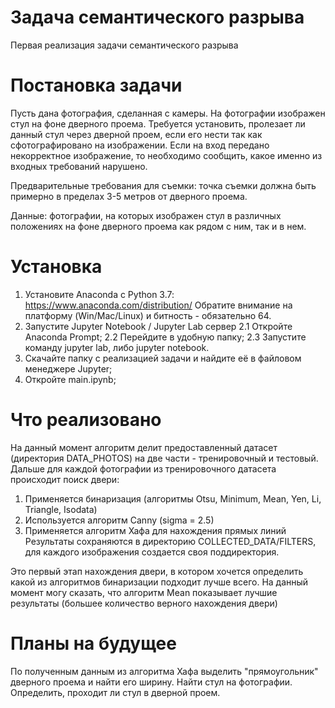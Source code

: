 # Задача семантического разрыва
Первая реализация задачи семантического разрыва

# Постановка задачи
Пусть дана фотография, сделанная с камеры. На фотографии изображен стул на фоне дверного проема. Требуется установить, пролезает ли данный стул через дверной проем, если его нести так как сфотографировано на изображении. Если на вход передано некорректное изображение, то необходимо сообщить, какое именно из входных требований нарушено.

Предварительные требования для съемки: точка съемки должна быть примерно в пределах 3-5 метров от дверного проема.

Данные: фотографии, на которых изображен стул в различных положениях на фоне дверного проема как рядом с ним, так и в нем.

# Установка
1. Установите Anaconda с Python 3.7: https://www.anaconda.com/distribution/
   Обратите внимание на платформу (Win/Mac/Linux) и битность - обязательно 64.
2. Запустите Jupyter Notebook / Jupyter Lab сервер
   2.1 Откройте Anaconda Prompt;
   2.2 Перейдите в удобную папку;
   2.3 Запустите команду jupyter lab, либо jupyter notebook.
3. Скачайте папку с реализацией задачи и найдите её в файловом менеджере Jupyter;
4. Откройте main.ipynb;

# Что реализовано
На данный момент алгоритм делит предоставленный датасет (директория DATA_PHOTOS) на две части - тренировочный и тестовый.
Дальше для каждой фотографии из тренировочного датасета происходит поиск двери:
1. Применяется бинаризация (алгоритмы Otsu, Minimum, Mean, Yen, Li, Triangle, Isodata)
2. Используется алгоритм Canny (sigma = 2.5)
3. Применяется алгоритм Хафа для нахождения прямых линий
Результаты сохраняются в директорию COLLECTED_DATA/FILTERS, для каждого изображения создается своя поддиректория.

Это первый этап нахождения двери, в котором хочется определить какой из алгоритмов бинаризации подходит лучше всего.
На данный момент могу сказать, что алгоритм Mean показывает лучшие результаты (большее количество верного нахождения двери)

# Планы на будущее
По полученным данным из алгоритма Хафа выделить "прямоугольник" дверного проема и найти его ширину.
Найти стул на фотографии.
Определить, проходит ли стул в дверной проем.
